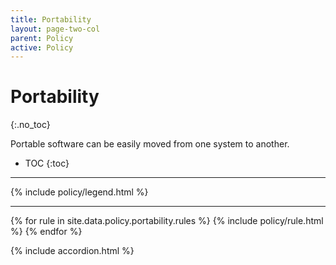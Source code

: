 ```yaml
---
title: Portability
layout: page-two-col
parent: Policy
active: Policy
---
```


# Portability
{:.no_toc}

Portable software can be easily moved from one system to another.

* TOC
{:toc}


<hr />

{% include policy/legend.html %}
<hr />

<main class="accordion">
{% for rule in site.data.policy.portability.rules %}
    {% include policy/rule.html %}
{% endfor %}
</main>

{% include accordion.html %}
